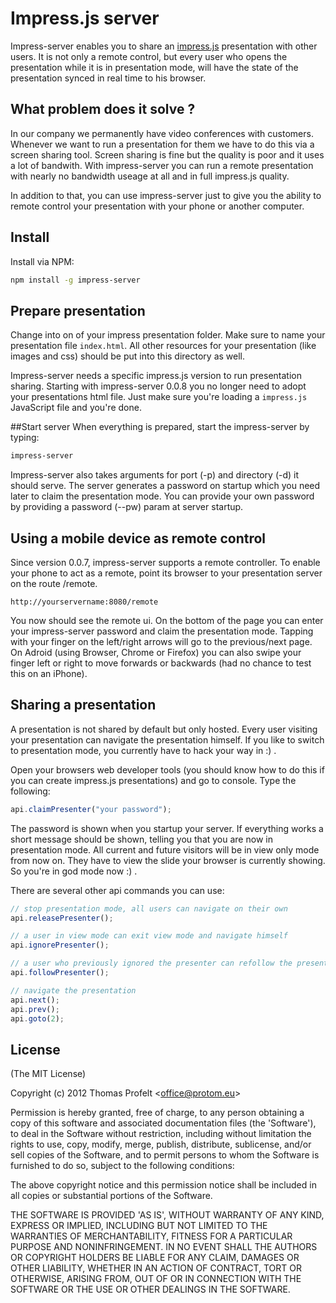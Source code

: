 # Impress.js server

Impress-server enables you to share an [impress.js](http://bartaz.github.com/impress.js/) 
presentation with other users. It is not only a remote control, but every user who opens 
the presentation while it is in presentation mode, will have the state of the presentation 
synced in real time to his browser.

## What problem does it solve ?
In our company we permanently have video conferences with customers. Whenever 
we want to run a presentation for them we have to do this via a screen sharing 
tool. Screen sharing is fine but the quality is poor and it uses a lot of bandwith. 
With impress-server you can run a remote presentation with nearly no bandwidth useage 
at all and in full impress.js quality.

In addition to that, you can use impress-server just to give you the ability to 
remote control your presentation with your phone or another computer.

## Install
Install via NPM:

```bash
npm install -g impress-server
```

## Prepare presentation
Change into on of your impress presentation folder. Make sure to name your 
presentation file ```index.html```. All other resources for your presentation (like 
images and css) should be put into this directory as well.

Impress-server needs a specific impress.js version to run presentation sharing. 
Starting with impress-server 0.0.8 you no longer need to adopt your presentations html 
file. Just make sure you're loading a ```impress.js``` JavaScript file and you're done.

##Start server
When everything is prepared, start the impress-server by typing:
```bash
impress-server
```
Impress-server also takes arguments for port (-p) and directory (-d) it should serve. 
The server generates a password on startup which you need later to claim the presentation 
mode. You can provide your own password by providing a password (--pw) param at server 
startup.

## Using a mobile device as remote control
Since version 0.0.7, impress-server supports a remote controller. To enable your 
phone to act as a remote, point its browser to your presentation server on the route 
/remote. 

```
http://yourservername:8080/remote
```
You now should see the remote ui. On the bottom of the page you can enter your impress-server 
password and claim the presentation mode. Tapping with your finger on the left/right 
arrows will go to the previous/next page. On Adroid (using Browser, Chrome or Firefox) 
you can also swipe your finger left or right to move forwards or backwards (had no chance 
to test this on an iPhone).

## Sharing a presentation
A presentation is not shared by default but only hosted. Every user visiting 
your presentation can navigate the presentation himself. If you like to switch 
to presentation mode, you currently have to hack your way in :) .

Open your browsers web developer tools (you should know how to do this if you can
 create impress.js presentations) and go to console. Type the following:

```js
api.claimPresenter("your password");
```
The password is shown when you startup your server. If everything works a short message 
should be shown, telling you that you are now in presentation mode. All current and future visitors will be in view only mode from now on. They have to view the slide your browser is currently showing. So you're in god mode now :) .

There are several other api commands you can use:
```js
// stop presentation mode, all users can navigate on their own
api.releasePresenter();

// a user in view mode can exit view mode and navigate himself
api.ignorePresenter();

// a user who previously ignored the presenter can refollow the presentation
api.followPresenter();

// navigate the presentation
api.next();
api.prev();
api.goto(2);
```

## License 

(The MIT License)

Copyright (c) 2012 Thomas Profelt &lt;office@protom.eu&gt;

Permission is hereby granted, free of charge, to any person obtaining
a copy of this software and associated documentation files (the
'Software'), to deal in the Software without restriction, including
without limitation the rights to use, copy, modify, merge, publish,
distribute, sublicense, and/or sell copies of the Software, and to
permit persons to whom the Software is furnished to do so, subject to
the following conditions:

The above copyright notice and this permission notice shall be
included in all copies or substantial portions of the Software.

THE SOFTWARE IS PROVIDED 'AS IS', WITHOUT WARRANTY OF ANY KIND,
EXPRESS OR IMPLIED, INCLUDING BUT NOT LIMITED TO THE WARRANTIES OF
MERCHANTABILITY, FITNESS FOR A PARTICULAR PURPOSE AND NONINFRINGEMENT.
IN NO EVENT SHALL THE AUTHORS OR COPYRIGHT HOLDERS BE LIABLE FOR ANY
CLAIM, DAMAGES OR OTHER LIABILITY, WHETHER IN AN ACTION OF CONTRACT,
TORT OR OTHERWISE, ARISING FROM, OUT OF OR IN CONNECTION WITH THE
SOFTWARE OR THE USE OR OTHER DEALINGS IN THE SOFTWARE.
